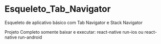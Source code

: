 # Esqueleto_Tab_Navigator
Esqueleto de aplicativo básico com Tab Navigator e Stack Navigator

Projeto Completo somente baixar e executar: react-native run-ios ou react-native run-android
